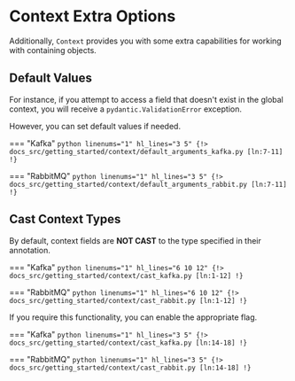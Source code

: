 # Context Extra Options

Additionally, `Context` provides you with some extra capabilities for working with containing objects.

## Default Values

For instance, if you attempt to access a field that doesn't exist in the global context, you will receive a `pydantic.ValidationError` exception.

However, you can set default values if needed.

=== "Kafka"
    ```python linenums="1" hl_lines="3 5"
    {!> docs_src/getting_started/context/default_arguments_kafka.py [ln:7-11] !}
    ```

=== "RabbitMQ"
    ```python linenums="1" hl_lines="3 5"
    {!> docs_src/getting_started/context/default_arguments_rabbit.py [ln:7-11] !}
    ```

## Cast Context Types

By default, context fields are **NOT CAST** to the type specified in their annotation.

=== "Kafka"
    ```python linenums="1" hl_lines="6 10 12"
    {!> docs_src/getting_started/context/cast_kafka.py [ln:1-12] !}
    ```

=== "RabbitMQ"
    ```python linenums="1" hl_lines="6 10 12"
    {!> docs_src/getting_started/context/cast_rabbit.py [ln:1-12] !}
    ```

If you require this functionality, you can enable the appropriate flag.

=== "Kafka"
    ```python linenums="1" hl_lines="3 5"
    {!> docs_src/getting_started/context/cast_kafka.py [ln:14-18] !}
    ```

=== "RabbitMQ"
    ```python linenums="1" hl_lines="3 5"
    {!> docs_src/getting_started/context/cast_rabbit.py [ln:14-18] !}
    ```
